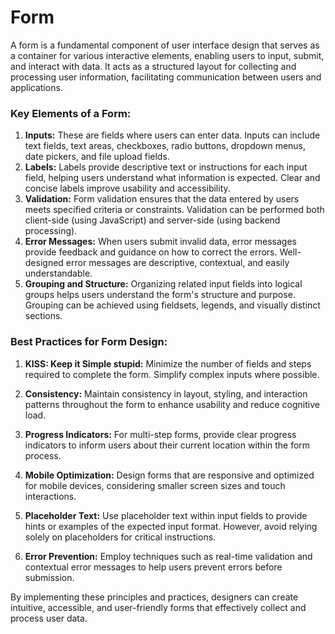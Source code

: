# Form

A form is a fundamental component of user interface design that serves as a container for various interactive elements, enabling users to input, submit, and interact with data. It acts as a structured layout for collecting and processing user information, facilitating communication between users and applications.

### Key Elements of a Form:

1. **Inputs:** These are fields where users can enter data. Inputs can include text fields, text areas, checkboxes, radio buttons, dropdown menus, date pickers, and file upload fields.
2. **Labels:** Labels provide descriptive text or instructions for each input field, helping users understand what information is expected. Clear and concise labels improve usability and accessibility.
3. **Validation:** Form validation ensures that the data entered by users meets specified criteria or constraints. Validation can be performed both client-side (using JavaScript) and server-side (using backend processing).
4. **Error Messages:** When users submit invalid data, error messages provide feedback and guidance on how to correct the errors. Well-designed error messages are descriptive, contextual, and easily understandable.
5. **Grouping and Structure:** Organizing related input fields into logical groups helps users understand the form's structure and purpose. Grouping can be achieved using fieldsets, legends, and visually distinct sections.

### Best Practices for Form Design:

1. **KISS: Keep it Simple stupid:** Minimize the number of fields and steps required to complete the form. Simplify complex inputs where possible.

2. **Consistency:** Maintain consistency in layout, styling, and interaction patterns throughout the form to enhance usability and reduce cognitive load.

3. **Progress Indicators:** For multi-step forms, provide clear progress indicators to inform users about their current location within the form process.

4. **Mobile Optimization:** Design forms that are responsive and optimized for mobile devices, considering smaller screen sizes and touch interactions.

5. **Placeholder Text:** Use placeholder text within input fields to provide hints or examples of the expected input format. However, avoid relying solely on placeholders for critical instructions.

6. **Error Prevention:** Employ techniques such as real-time validation and contextual error messages to help users prevent errors before submission.

By implementing these principles and practices, designers can create intuitive, accessible, and user-friendly forms that effectively collect and process user data.
